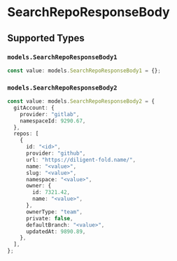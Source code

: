 # SearchRepoResponseBody


## Supported Types

### `models.SearchRepoResponseBody1`

```typescript
const value: models.SearchRepoResponseBody1 = {};
```

### `models.SearchRepoResponseBody2`

```typescript
const value: models.SearchRepoResponseBody2 = {
  gitAccount: {
    provider: "gitlab",
    namespaceId: 9290.67,
  },
  repos: [
    {
      id: "<id>",
      provider: "github",
      url: "https://diligent-fold.name/",
      name: "<value>",
      slug: "<value>",
      namespace: "<value>",
      owner: {
        id: 7321.42,
        name: "<value>",
      },
      ownerType: "team",
      private: false,
      defaultBranch: "<value>",
      updatedAt: 9890.89,
    },
  ],
};
```

